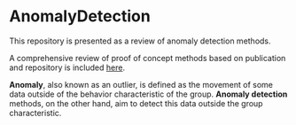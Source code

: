 # AnomalyDetection

This repository is presented as a review of anomaly detection methods.

A comprehensive review of proof of concept methods based on publication and repository is included [here](https://paperswithcode.com/task/anomaly-detection).

**Anomaly**, also known as an outlier, is defined as the movement of some data outside of the behavior characteristic of the group. **Anomaly detection** methods, on the other hand, aim to detect this data outside the group characteristic.
